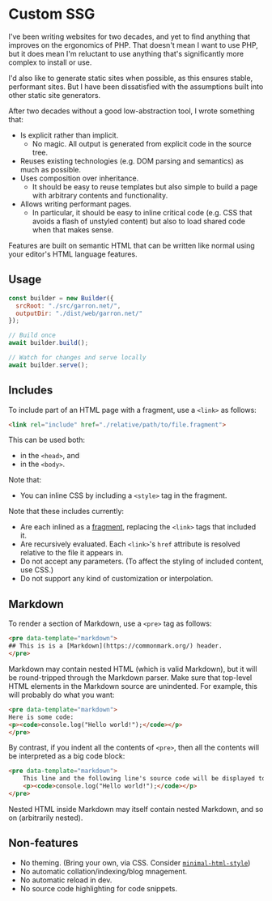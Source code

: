 # Custom SSG

I've been writing websites for two decades, and yet to find anything that
improves on the ergonomics of PHP. That doesn't mean I want to use PHP, but it
does mean I'm reluctant to use anything that's significantly more complex to
install or use.

I'd also like to generate static sites when possible, as this ensures stable,
performant sites. But I have been dissatisfied with the assumptions built into
other static site generators.

After two decades without a good low-abstraction tool, I wrote something that:

- Is explicit rather than implicit.
  - No magic. All output is generated from explicit code in the source tree.
- Reuses existing technologies (e.g. DOM parsing and semantics) as much as possible.
- Uses composition over inheritance.
  - It should be easy to reuse templates but also simple to build a page with arbitrary contents and functionality.
- Allows writing performant pages.
  - In particular, it should be easy to inline critical code (e.g. CSS that avoids a flash of unstyled content) but also to load shared code when that makes sense.

Features are built on semantic HTML that can be written like normal using your editor's HTML language features.

## Usage

```js
const builder = new Builder({
  srcRoot: "./src/garron.net/",
  outputDir: "./dist/web/garron.net/"
});

// Build once
await builder.build();

// Watch for changes and serve locally
await builder.serve();
```

## Includes

To include part of an HTML page with a fragment, use a `<link>` as follows:

```html
<link rel="include" href="./relative/path/to/file.fragment">
```

This can be used both:

- in the `<head>`, and
- in the `<body>`.

Note that:

- You can inline CSS by including a `<style>` tag in the fragment.

Note that these includes currently:

- Are each inlined as a [fragment](https://developer.mozilla.org/en-US/docs/Web/API/DocumentFragment), replacing the `<link>` tags that included it.
- Are recursively evaluated. Each `<link>`'s `href` attribute is resolved relative to the file it appears in.
- Do not accept any parameters. (To affect the styling of included content, use CSS.)
- Do not support any kind of customization or interpolation.

## Markdown

To render a section of Markdown, use a `<pre>` tag as follows:

```html
<pre data-template="markdown">
## This is is a [Markdown](https://commonmark.org/) header.
</pre>
```

Markdown may contain nested HTML (which is valid Markdown), but it will be round-tripped through the Markdown parser. Make sure that top-level HTML elements in the Markdown source are unindented. For example, this will probably do what you want:

```html
<pre data-template="markdown">
Here is some code:
<p><code>console.log("Hello world!");</code></p>
</pre>
```

By contrast, if you indent all the contents of `<pre>`, then all the contents will be interpreted as a big code block:

```html
<pre data-template="markdown">
    This line and the following line's source code will be displayed together on the rendered page.
    <p><code>console.log("Hello world!");</code></p>
</pre>
```

Nested HTML inside Markdown may itself contain nested Markdown, and so on (arbitrarily nested).

## Non-features

- No theming. (Bring your own, via CSS. Consider [`minimal-html-style`](https://github.com/lgarron/minimal-html-style))
- No automatic collation/indexing/blog mnagement.
- No automatic reload in dev.
- No source code highlighting for code snippets.
